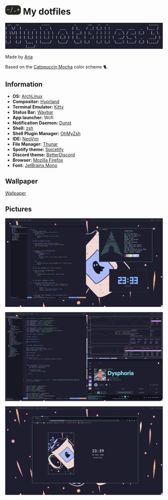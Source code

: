 # <img src="img/logo.png" width="50px" height="30px" style="border-radius: 10px;"> My dotfiles

![](img/title.png)

Made by [Aria](https://github.com/lxbx44/)

Based on the [Catppuccin Mocha](https://github.com/catppuccin/catppuccin) color scheme &#128008;.

## Information

- **OS:** [ArchLinux](https://archlinux.org/)
- **Compositor:** [Hyprland](https://github.com/hyprwm/Hyprland)
- **Terminal Emulator:** [Kitty](https://github.com/kovidgoyal/kitty)
- **Status Bar:** [Waybar](https://github.com/Alexays/Waybar/)
- **App launcher:** Wofi
- **Notification Daemon:** [Dunst](https://github.com/dunst-project/dunst)
- **Shell:** [zsh](https://www.zsh.org/)
- **Shell Plugin Manager:** [OhMyZsh](https://ohmyz.sh/)
- **IDE:** [NeoVim](https://neovim.io/)
- **File Manager:** [Thunar](https://wiki.archlinux.org/title/Thunar)
- **Spotify theme:** [Spicetify](https://spicetify.app/)
- **Discord theme:** [BetterDiscord](https://betterdiscord.app/)
- **Browser:** [Mozilla Firefox](https://www.mozilla.org/en-GB/)
- **Font:** [JetBrains Mono](https://www.jetbrains.com/lp/mono/)

## Wallpaper

[Wallpaper](wallpaper/spooky_spil.jpg)

## Pictures

![](img/1.png)

![](img/2.png)

![](img/3.png)
